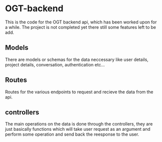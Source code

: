 # OGT-backend
This is the code for the OGT backend api, which has been worked upon for a while. The project is not completed yet there still some features left to be add.

## Models
There are models or schemas for the data neccessary like user details, project details, conversation, authentication etc...

## Routes 
Routes for the various endpoints to request and recieve the data from the api.

## controllers 
The main operations on the data is done through the controllers, they are just basically functions which will take user request as an argument and perform some operation and send back the reesponse to the user.
